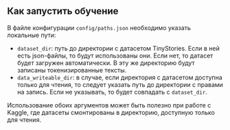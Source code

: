## Как запустить обучение

В файле конфигурации `config/paths.json` необходимо указать
локальные пути:
- `dataset_dir`: путь до директории с датасетом TinyStories.
Если в ней есть json-файлы, то будут использованы они.
Если нет, то датасет будет загружен автоматически.
В эту же директорию будут записаны токенизированные тексты.
- `data_writeable_dir`: в случае, если директория с датасетом доступна
только для чтения, то следует указать путь до директории с правами на запись.
Если не указывать, то будет совпадать с `dataset_dir`.

Использование обоих аргументов может быть полезно при работе с Kaggle,
где датасеты смонтированы в директорию, доступную только для чтения.
